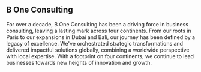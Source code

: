 ## B One Consulting

For over a decade, B One Consulting has been a driving force in business consulting, leaving a lasting mark across four continents. From our roots in Paris to our expansions in Dubai and Bali, our journey has been defined by a legacy of excellence. We've orchestrated strategic transformations and delivered impactful solutions globally, combining a worldwide perspective with local expertise. With a footprint on four continents, we continue to lead businesses towards new heights of innovation and growth.​ 

